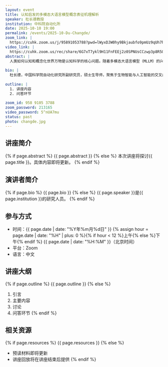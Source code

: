 ```yaml
---
layout: event
title: 认知启发的多模态大语言模型概念表征机理解析
speaker: 杜长德教授
institution: 中科院自动化所
date: 2025-10-10 19:00
permalink: /events/2025-10-Du-Changde/
zoom_link: |
  https://cuhk.zoom.us/j/95891053788?pwd=lWyxDJW0hy9Bkjaubfo9pmUz9qUh7h.1
video_link: |
  https://cuhk.zoom.us/rec/share/6G7xT7ykl9H11FnFEEj2z0SPNUsCCzwp3p8R5OBBsFNWV_19bQzoq0PfIwSqykA.Vywfs5-J9uA0xRhc
abstract: |
  人类如何认知和概念化世界万物是认知科学的核心问题。随着多模态大语言模型（MLLM）的兴起，一个关键问题随之而来：这些先进的AI模型是否发展出与人类相似的物体概念表征？我们借鉴认知心理学的经典“三选一”范式，利用大语言模型（LLM）和MLLM收集了数百万次关于上千种自然物体的相似性判断。通过对这些海量行为数据进行表征学习，我们成功解析出模型内部用于概念判断的66个核心维度。研究发现，这些维度不仅稳定、可泛化，并且具有高度的可解释性，涌现出了与人类极为相似的语义结构。将这些大模型的概念表征与人类大脑功能性磁共振成像（fMRI）数据进行对比，发现在负责物体、场景和人脸识别的关键脑区（如EBA, PPA, FFA）中存在高度一致性。这些发现表明，尽管学习机制不同，多模态大模型仍能够发展出与人类类似的内部概念表征。
  
bio: |
  杜长德，中国科学院自动化研究所副研究员，硕士生导师，聚焦于生物智能与人工智能的交叉前沿，通过神经科学、认知科学与人工智能的深度融合，揭示大脑信息处理的基本原理，并以此推动新一代人工智能的发展。研究成果已发表于 Nature Machine Intelligence、IEEE TPAMI、ICLR、ICML等顶级期刊/会议。担任《The Innovation Informatics》青年编委。个人主页：https://changdedu.github.io/。
  
outline: |
  1. 讲座内容
  2. 问答环节
  
zoom_id: 958 9105 3788
zoom_password: 213165
video_password: 5^nUA7mu
status: past
photo: changde.jpg
---
```


## 讲座简介

{% if page.abstract %}
{{ page.abstract }}
{% else %}
本次讲座将探讨{{ page.title }}。具体内容即将更新。
{% endif %}

## 演讲者简介

{% if page.bio %}
{{ page.bio }}
{% else %}
{{ page.speaker }}是{{ page.institution }}的研究人员。
{% endif %}

## 参与方式

- 时间：{{ page.date | date: "%Y年%m月%d日" }} {% assign hour = page.date | date: "%H" | plus: 0 %}{% if hour < 12 %}上午{% else %}下午{% endif %} {{ page.date | date: "%H:%M" }}（北京时间）
- 平台：Zoom
- 语言：中文

## 讲座大纲

{% if page.outline %}
{{ page.outline }}
{% else %}
1. 引言
2. 主要内容
3. 讨论
4. 问答环节
{% endif %}

## 相关资源

{% if page.resources %}
{{ page.resources }}
{% else %}
- 预读材料即将更新
- 讲座回放将在讲座结束后提供
{% endif %}

